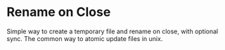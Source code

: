 Rename on Close
===============

Simple way to create a temporary file and rename on close, with optional
sync. The common way to atomic update files in unix.
